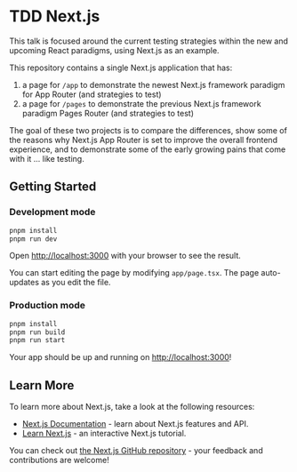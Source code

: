 # TDD Next.js

This talk is focused around the current testing strategies within the new and upcoming React paradigms, using Next.js as
an example.

This repository contains a single Next.js application that has:

1. a page for `/app` to demonstrate the newest Next.js framework paradigm for App Router (and strategies to test)
2. a page for `/pages` to demonstrate the previous Next.js framework paradigm Pages Router (and strategies to test)

The goal of these two projects is to compare the differences, show some of the reasons why Next.js App Router is set to
improve the overall frontend experience, and to demonstrate some of the early growing pains that come with it ... like
testing.

## Getting Started

### Development mode

```bash
pnpm install
pnpm run dev
```

Open [http://localhost:3000](http://localhost:3000) with your browser to see the result.

You can start editing the page by modifying `app/page.tsx`. The page auto-updates as you edit the file.

### Production mode

```bash
pnpm install
pnpm run build
pnpm run start
```

Your app should be up and running on [http://localhost:3000](http://localhost:3000)!

## Learn More

To learn more about Next.js, take a look at the following resources:

- [Next.js Documentation](https://nextjs.org/docs) - learn about Next.js features and API.
- [Learn Next.js](https://nextjs.org/learn) - an interactive Next.js tutorial.

You can check out [the Next.js GitHub repository](https://github.com/vercel/next.js/) - your feedback and contributions
are welcome!